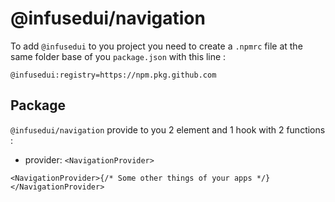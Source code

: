 # @infusedui/navigation

To add `@infusedui` to you project you need to create a `.npmrc` file at the same folder base of you `package.json` with this line :

```npmrc
@infusedui:registry=https://npm.pkg.github.com
```

## Package

`@infusedui/navigation` provide to you 2 element and 1 hook with 2 functions :

- provider: `<NavigationProvider>`

```tsx
<NavigationProvider>{/* Some other things of your apps */}</NavigationProvider>
```
